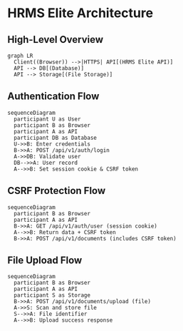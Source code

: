 # HRMS Elite Architecture

## High-Level Overview
```mermaid
graph LR
  Client((Browser)) -->|HTTPS| API[(HRMS Elite API)]
  API --> DB[(Database)]
  API --> Storage[(File Storage)]
```

## Authentication Flow
```mermaid
sequenceDiagram
  participant U as User
  participant B as Browser
  participant A as API
  participant DB as Database
  U->>B: Enter credentials
  B->>A: POST /api/v1/auth/login
  A->>DB: Validate user
  DB-->>A: User record
  A-->>B: Set session cookie & CSRF token
```

## CSRF Protection Flow
```mermaid
sequenceDiagram
  participant B as Browser
  participant A as API
  B->>A: GET /api/v1/auth/user (session cookie)
  A-->>B: Return data + CSRF token
  B->>A: POST /api/v1/documents (includes CSRF token)
```

## File Upload Flow
```mermaid
sequenceDiagram
  participant B as Browser
  participant A as API
  participant S as Storage
  B->>A: POST /api/v1/documents/upload (file)
  A->>S: Scan and store file
  S-->>A: File identifier
  A-->>B: Upload success response
```
